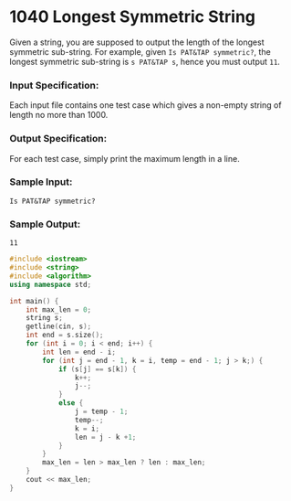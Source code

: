 # 1040 Longest Symmetric String
Given a string, you are supposed to output the length of the longest symmetric sub-string. For example, given `Is PAT&TAP symmetric?`, the longest symmetric sub-string is `s PAT&TAP s`, hence you must output `11`.

### Input Specification:

Each input file contains one test case which gives a non-empty string of length no more than 1000.

### Output Specification:

For each test case, simply print the maximum length in a line.

### Sample Input:
```in
Is PAT&TAP symmetric?
```

### Sample Output:
```out
11
```

```cpp
#include <iostream>
#include <string>
#include <algorithm>
using namespace std;

int main() {
	int max_len = 0;
	string s;
	getline(cin, s);
	int end = s.size();
	for (int i = 0; i < end; i++) {
		int len = end - i;
		for (int j = end - 1, k = i, temp = end - 1; j > k;) {
			if (s[j] == s[k]) {
				k++;
				j--;
			}
			else {
				j = temp - 1;
				temp--;
				k = i;
				len = j - k +1;
			}
		}
		max_len = len > max_len ? len : max_len;
	}
	cout << max_len;
}
```